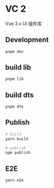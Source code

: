 # VC 2

Vue 3.x UI 组件库

## Development

```sh
pnpm dev
```

## build lib

```sh
pnpm lib
```

## build dts

```sh
pnpm dts
```

## Publish

```sh
# build
yarn build

# publish
npm publish
```

## E2E

```sh
yarn e2e
```
